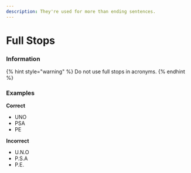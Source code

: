 ```yaml
---
description: They're used for more than ending sentences.
---
```


# Full Stops

### Information

{% hint style="warning" %}
Do not use full stops in acronyms.
{% endhint %}

### Examples

**Correct**

* UNO
* PSA
* PE

**Incorrect**

* U.N.O
* P.S.A
* P.E.

